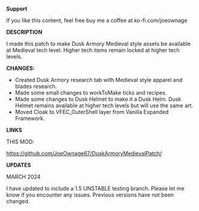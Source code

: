 **Support**

If you like this content, feel free buy me a coffee at ko-fi.com/joeownage 

**DESCRIPTION**

I made this patch to make Dusk Armory Medieval style assets be available at Medieval tech level.  Higher tech items remain locked at higher tech levels.

**CHANGES:**
- Created Dusk Armory research tab with Medieval style apparel and blades research.
- Made some small changes to workToMake ticks and recipes.
- Made some changes to Dusk Helmet to make it a Dusk Helm. Dusk Helmet remains available at higher tech levels but will use the same art.
- Moved Cloak to VFEC_OuterShell layer from Vanilla Expanded Framework.

**LINKS**

THIS MOD:

https://github.com/JoeOwnage67/DuskArmoryMedievalPatch/

**UPDATES**

MARCH 2024

I have updated to include a 1.5 UNSTABLE testing branch. Please let me know if you encounter any issues. Previous versions have not been changed.
